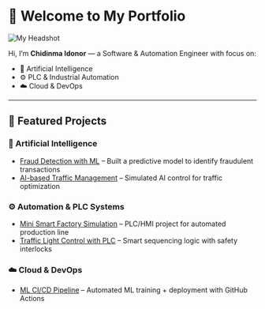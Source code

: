 # 👋 Welcome to My Portfolio

![My Headshot](/assets/img/headshot_circle.jpg)

Hi, I’m **Chidinma Idonor** — a Software & Automation Engineer with focus on:

- 🧠 Artificial Intelligence  
- ⚙️ PLC & Industrial Automation  
- ☁️ Cloud & DevOps  

---

## 🚀 Featured Projects

### 🧠 Artificial Intelligence
- [Fraud Detection with ML](#) – Built a predictive model to identify fraudulent transactions  
- [AI-based Traffic Management](#) – Simulated AI control for traffic optimization  

### ⚙️ Automation & PLC Systems
- [Mini Smart Factory Simulation](#) – PLC/HMI project for automated production line  
- [Traffic Light Control with PLC](#) – Smart sequencing logic with safety interlocks  

### ☁️ Cloud & DevOps
- [ML CI/CD Pipeline](#) – Automated ML training + deployment with GitHub Actions  
